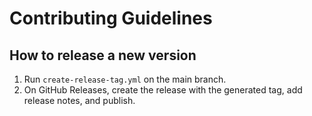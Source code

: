 # Contributing Guidelines

## How to release a new version
1. Run `create-release-tag.yml` on the main branch.
2. On GitHub Releases, create the release with the generated tag, add release notes, and publish.
